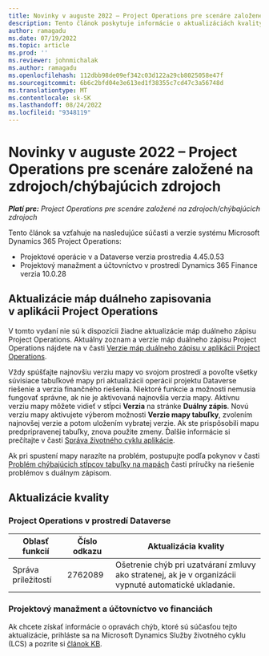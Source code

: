 ```yaml
---
title: Novinky v auguste 2022 – Project Operations pre scenáre založené na zdrojoch/chýbajúcich zdrojoch
description: Tento článok poskytuje informácie o aktualizáciách kvality, ktoré sú k dispozícii vo vydaní spoločnosti Microsoft z augusta 2022 Dynamics 365 Project Operations pre scenáre založené na zdrojoch/nezásobách.
author: ramagadu
ms.date: 07/19/2022
ms.topic: article
ms.prod: ''
ms.reviewer: johnmichalak
ms.author: ramagadu
ms.openlocfilehash: 112dbb98de09ef342c03d122a29cb8025058e47f
ms.sourcegitcommit: 6b6c2bfd04e3e613ed1f38355c7cd47c3a56748d
ms.translationtype: MT
ms.contentlocale: sk-SK
ms.lasthandoff: 08/24/2022
ms.locfileid: "9348119"
---
```

# <a name="whats-new-august-2022---project-operations-for-resourcenon-stocked-based-scenarios"></a>Novinky v auguste 2022 – Project Operations pre scenáre založené na zdrojoch/chýbajúcich zdrojoch

_**Platí pre:** Project Operations pre scenáre založené na zdrojoch/chýbajúcich zdrojoch_

Tento článok sa vzťahuje na nasledujúce súčasti a verzie systému Microsoft Dynamics 365 Project Operations:

- Projektové operácie v a Dataverse verzia prostredia 4.45.0.53
- Projektový manažment a účtovníctvo v prostredí Dynamics 365 Finance verzia 10.0.28

## <a name="project-operations-dual-write-maps-updates"></a>Aktualizácie máp duálneho zapisovania v aplikácii Project Operations

V tomto vydaní nie sú k dispozícii žiadne aktualizácie máp duálneho zápisu Project Operations. Aktuálny zoznam a verzie máp duálneho zápisu Project Operations nájdete na v časti [Verzie máp duálneho zápisu v aplikácii Project Operations](../environment/resource-dual-write-maps.md).

Vždy spúšťajte najnovšiu verziu mapy vo svojom prostredí a povoľte všetky súvisiace tabuľkové mapy pri aktualizácii operácií projektu Dataverse riešenie a verzia finančného riešenia. Niektoré funkcie a možnosti nemusia fungovať správne, ak nie je aktivovaná najnovšia verzia mapy. Aktívnu verziu mapy môžete vidieť v stĺpci **Verzia** na stránke **Duálny zápis**. Novú verziu mapy aktivujete výberom možnosti **Verzie mapy tabuľky**, zvolením najnovšej verzie a potom uložením vybratej verzie. Ak ste prispôsobili mapu predpripravenej tabuľky, znova použite zmeny. Ďalšie informácie si prečítajte v časti [Správa životného cyklu aplikácie](/dynamics365/fin-ops-core/dev-itpro/data-entities/dual-write/app-lifecycle-management).

Ak pri spustení mapy narazíte na problém, postupujte podľa pokynov v časti [Problém chýbajúcich stĺpcov tabuľky na mapách](/dynamics365/fin-ops-core/dev-itpro/data-entities/dual-write/dual-write-troubleshooting-finops-upgrades#missing-table-columns-issue-on-maps) časti príručky na riešenie problémov s duálnym zápisom.

## <a name="quality-updates"></a>Aktualizácie kvality

### <a name="project-operations-on-dataverse"></a>Project Operations v prostredí Dataverse

| Oblasť funkcií | Číslo odkazu | Aktualizácia kvality |
| --- | --- | --- |
| Správa príležitostí | 2762089 | Ošetrenie chýb pri uzatváraní zmluvy ako stratenej, ak je v organizácii vypnuté automatické ukladanie.|

### <a name="project-management-and-accounting-in-finance"></a>Projektový manažment a účtovníctvo vo financiách

Ak chcete získať informácie o opravách chýb, ktoré sú súčasťou tejto aktualizácie, prihláste sa na Microsoft Dynamics Služby životného cyklu (LCS) a pozrite si [článok KB](https://fix.lcs.dynamics.com/Issue/Details?bugId=694438).
